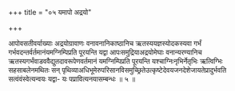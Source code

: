 +++
title = "०५ यमापो अद्रयो"

+++

आपोवसतीवर्याख्याः अद्रयोग्रावाणः वनावनानिकाष्ठानिच ऋतस्ययज्ञस्योदकस्यवा गर्भं गर्भवदन्तर्वर्तमानंयमग्निम्पिप्रति पूरयन्ति यद्वा आपःसमुद्रियाअद्रयोमेघाः वनान्यरण्यानिच ऋतस्यगर्भंवाडववैद्युतदावरूपेणवर्तमानं यमग्निम्पिप्रति पूरयन्ति यश्चाग्निःनृभिर्नेतृभिः ऋत्विग्भिः सहसाबलेनमथितः सन् पृथिव्याअधिभूमेरुपरिसानविसमुच्छ्रितेउत्कृष्टेदेवयजनदेशेजायतेप्रादुर्भवति सत्वंवंस्वेत्यन्वयः यद्वा- यः पप्रावित्यनयासम्बन्धः ॥ ५ ॥